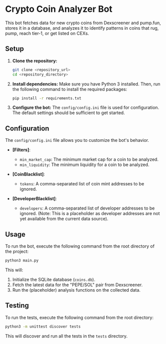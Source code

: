 # Crypto Coin Analyzer Bot

This bot fetches data for new crypto coins from Dexscreener and pump.fun, stores it in a database, and analyzes it to identify patterns in coins that rug, pump, reach tier-1, or get listed on CEXs.

## Setup

1.  **Clone the repository:**
    ```bash
    git clone <repository_url>
    cd <repository_directory>
    ```

2.  **Install dependencies:**
    Make sure you have Python 3 installed. Then, run the following command to install the required packages:
    ```bash
    pip install -r requirements.txt
    ```

3.  **Configure the bot:**
    The `config/config.ini` file is used for configuration. The default settings should be sufficient to get started.

## Configuration

The `config/config.ini` file allows you to customize the bot's behavior.

*   **[Filters]**:
    *   `min_market_cap`: The minimum market cap for a coin to be analyzed.
    *   `min_liquidity`: The minimum liquidity for a coin to be analyzed.

*   **[CoinBlacklist]**:
    *   `tokens`: A comma-separated list of coin mint addresses to be ignored.

*   **[DeveloperBlacklist]**:
    *   `developers`: A comma-separated list of developer addresses to be ignored. (Note: This is a placeholder as developer addresses are not yet available from the current data source).

## Usage

To run the bot, execute the following command from the root directory of the project:
```bash
python3 main.py
```
This will:
1.  Initialize the SQLite database (`coins.db`).
2.  Fetch the latest data for the "PEPE/SOL" pair from Dexscreener.
3.  Run the (placeholder) analysis functions on the collected data.

## Testing

To run the tests, execute the following command from the root directory:
```bash
python3 -m unittest discover tests
```

This will discover and run all the tests in the `tests` directory.
